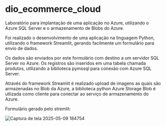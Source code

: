 # dio_ecommerce_cloud
Laboratório para implantação de uma aplicação no Azure, utilizando o Azure SQL Server e o armazenamento de Blobs do Azure.

Foi realizado o desenvolvimento de uma aplicação na linguagem Python, utilizando o framework Streamlit, gerando facilmente um formulário para envio de dados.

Os dados são enviados por este formulário com destino a um servidor SQL Server no Azure. Os registros são inseridos em uma tabela chamada produtos, utilizando a biblioteca pymssql para conexão com  Azure SQL Server.

Através do framework Streamlit é realizado upload de imagens as quais são armazenadas no Blob da Azure, a biblioteca python Azure Storage Blob é utlizada como cliente para conectar ao serviço de armazenamento do Azure.

Formulário gerado pelo stremlit:

![Captura de tela 2025-05-09 184754](https://github.com/user-attachments/assets/4e703903-71a3-4c27-ac4c-41505ce541ef)


